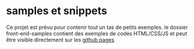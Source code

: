 # samples et snippets

Ce projet est prévu pour contenir tout un tas de petits exemples.
le dossier front-end-samples contient des exemples de codes HTML/CSS/JS et peut être visible directement sur les [github pages](http://loicknuchel.github.com/samples/)

